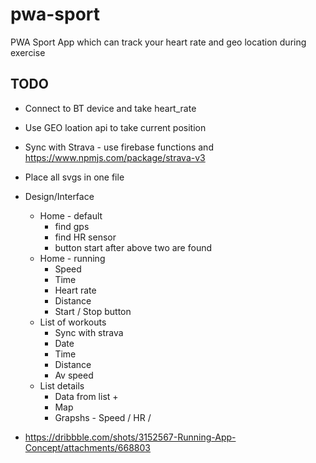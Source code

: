 # pwa-sport

PWA Sport App which can track your heart rate and geo location  during exercise

## TODO
- Connect to BT device and take heart_rate
- Use GEO loation api to take current position
- Sync with Strava - use firebase functions and https://www.npmjs.com/package/strava-v3
- Place all svgs in one file
- Design/Interface
  - Home - default
    - find gps
    - find HR sensor
    - button start after above two are found
  - Home - running
    - Speed
    - Time
    - Heart rate
    - Distance
    - Start / Stop button
  - List of workouts
    - Sync with strava
    - Date
    - Time
    - Distance
    - Av speed
  - List details
    - Data from list +
    - Map
    - Grapshs - Speed / HR /


- https://dribbble.com/shots/3152567-Running-App-Concept/attachments/668803
